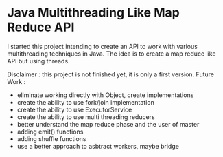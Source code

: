 <H1>Java Multithreading Like Map Reduce API</H1>

I started this project intending to create an API to work with various multithreading techniques in Java.
The idea is to create a map reduce like API but using threads.

Disclaimer : this project is not finished yet, it is only a first version.
Future Work :
 - eliminate working directly with Object, create implementations
 - create the ability to use fork/join implementation
 - create the ability to use ExecutorService
 - create the ability to use multi threading reducers
 - better understand the map reduce phase and the user of master
 - adding emit() functions
 - adding shuffle functions
 - use a better approach to asbtract workers, maybe bridge